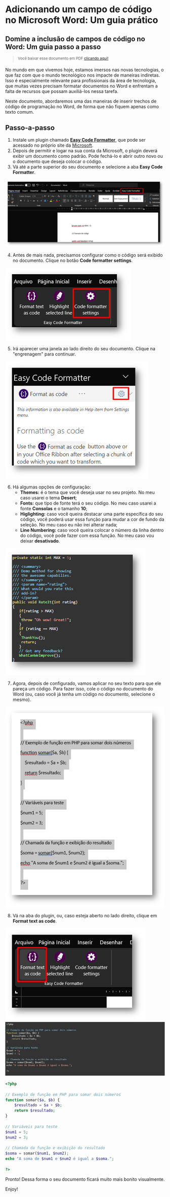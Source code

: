 # Adicionando um campo de código no Microsoft Word: Um guia prático
## Domine a inclusão de campos de código no Word: Um guia passo a passo

> <sup>Você baixar esse documento em PDF <a href="https://github.com/artYYDP/word-code/blob/main/pdf/Adicionando%20um%20campo%20de%20c%C3%B3digo%20no%20Microsoft%20Word%20-%20Um%20guia%20pr%C3%A1tico.pdf">clicando aqui!</a></sup>

No mundo em que vivemos hoje, estamos imersos nas novas tecnologias, o que faz com que o mundo tecnológico nos impacte de maneiras indiretas. Isso é especialmente relevante para profissionais da área de tecnologia, que muitas vezes precisam formatar documentos no Word e enfrentam a falta de recursos que possam auxiliá-los nessa tarefa.

Neste documento, abordaremos uma das maneiras de inserir trechos de código de programação no Word, de forma que não fiquem apenas como texto comum.  

## Passo-a-passo

1. Instale um plugin chamado <a href="https://appsource.microsoft.com/pt-BR/product/office/WA104382008?corrid=f650c752-e3fd-88aa-e981-f6344a39628b&src=office&exp=kyyw">**Easy Code Formatter**</a>, que pode ser acessado no próprio site da <a href="https://appsource.microsoft.com/pt-BR/home?exp=kyyw">Microsoft</a>.
2. Depois de permitir e logar na sua conta da Microsoft, o plugin deverá exibir um documento como padrão. Pode fechá-lo e abrir outro novo ou o documento que deseja colocar o código.
3. Vá até a parte superior do seu documento e selecione a aba **Easy Code Formatter**.

<img src="https://github.com/artYYDP/word-code/blob/main/img/Word-Code-01.png">

4. Antes de mais nada, precisamos configurar como o código será exibido no documento. Clique no botão **Code formatter settings**.

<img src="https://github.com/artYYDP/word-code/blob/main/img/Word-Code-02.png">

5. Irá aparecer uma janela ao lado direito do seu documento. Clique na "engrenagem" para continuar.

<img src="https://github.com/artYYDP/word-code/blob/main/img/Word-Code-03.png">

6. Há algumas opções de configuração:
   - **Themes:** é o tema que você deseja usar no seu projeto. No meu caso usarei o tema **Desert**;
   - **Fonts:** que tipo de fonte terá o seu código. No meu caso usarei a fonte **Consolas** e o tamanho **10**;
   - **Higlighting:** caso você queira destacar uma parte específica do seu código, você poderá usar essa função para mudar a cor de fundo da seleção. No meu caso eu não irei alterar nada;
   - **Line Numbering:** caso você queira colocar o número da linha dentro do código, você pode fazer com essa função. No meu caso vou deixar **desativado**.

<img src="https://github.com/artYYDP/word-code/blob/main/img/Word-Code-04.png">

7. Agora, depois de configurado, vamos aplicar no seu texto para que ele pareça um código. Para fazer isso, cole o código no documento do Word (ou, caso você já tenha um código no documento, selecione o mesmo).

<img src="https://github.com/artYYDP/word-code/blob/main/img/Word-Code-05.png">

8. Vá na aba do plugin, ou, caso esteja aberto no lado direito, clique em **Format text as code**.

<img src="https://github.com/artYYDP/word-code/blob/main/img/Word-Code-06.png">

<img src="https://github.com/artYYDP/word-code/blob/main/img/Word-Code-07.png">

```php
<?php
 
// Exemplo de função em PHP para somar dois números
function somar($a, $b) {
    $resultado = $a + $b;
    return $resultado;
}
 
// Variáveis para teste
$num1 = 5;
$num2 = 3;
 
// Chamada da função e exibição do resultado
$soma = somar($num1, $num2);
echo "A soma de $num1 e $num2 é igual a $soma.";
 
?>
```

Pronto! Dessa forma o seu documento ficará muito mais bonito visualmente.

Enjoy!
